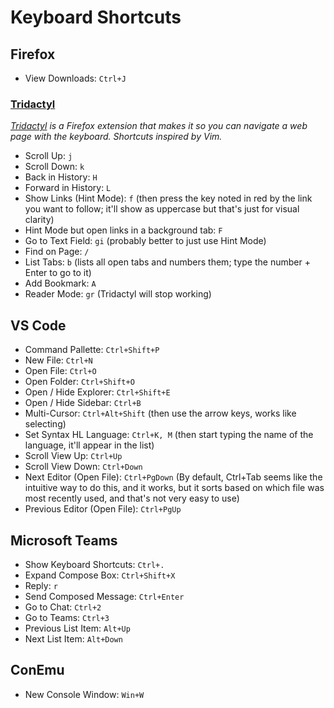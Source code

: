 # Keyboard Shortcuts

## Firefox

- View Downloads: `Ctrl+J`

### [Tridactyl]

*[Tridactyl] is a Firefox extension that makes it so you can navigate a web page with the keyboard. Shortcuts inspired by Vim.*

- Scroll Up: `j`
- Scroll Down: `k`
- Back in History: `H`
- Forward in History: `L`
- Show Links (Hint Mode): `f` (then press the key noted in red by the link you want to follow; it'll show as uppercase but that's just for visual clarity)
- Hint Mode but open links in a background tab: `F`
- Go to Text Field: `gi` (probably better to just use Hint Mode)
- Find on Page: `/`
- List Tabs: `b` (lists all open tabs and numbers them; type the number + Enter to go to it)
- Add Bookmark: `A`
- Reader Mode: `gr` (Tridactyl will stop working)

## VS Code

- Command Pallette: `Ctrl+Shift+P`
- New File: `Ctrl+N`
- Open File: `Ctrl+O`
- Open Folder: `Ctrl+Shift+O`
- Open / Hide Explorer: `Ctrl+Shift+E`
- Open / Hide Sidebar: `Ctrl+B`
- Multi-Cursor: `Ctrl+Alt+Shift` (then use the arrow keys, works like selecting)
- Set Syntax HL Language: `Ctrl+K, M` (then start typing the name of the language, it'll appear in the list)
- Scroll View Up: `Ctrl+Up`
- Scroll View Down: `Ctrl+Down`
- Next Editor (Open File): `Ctrl+PgDown` (By default, Ctrl+Tab seems like the intuitive way to do this, and it works, but it sorts based on which file was most recently used, and that's not very easy to use)
- Previous Editor (Open File): `Ctrl+PgUp`

## Microsoft Teams

- Show Keyboard Shortcuts: `Ctrl+.`
- Expand Compose Box: `Ctrl+Shift+X`
- Reply: `r`
- Send Composed Message: `Ctrl+Enter`
- Go to Chat: `Ctrl+2`
- Go to Teams: `Ctrl+3`
- Previous List Item: `Alt+Up`
- Next List Item: `Alt+Down`

## ConEmu

- New Console Window: `Win+W`

[Tridactyl]: https://github.com/tridactyl/tridactyl